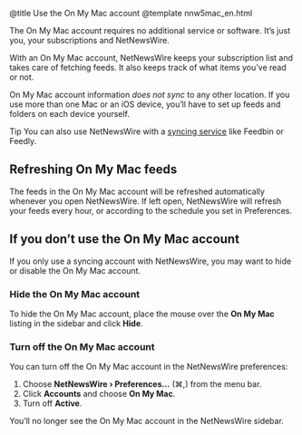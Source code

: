 @title Use the On My Mac account
@template nnw5mac_en.html

The On My Mac account requires no additional service or software. It’s just you, your subscriptions and NetNewsWire.

With an On My Mac account, NetNewsWire keeps your subscription list and takes care of fetching feeds. It also keeps track of what items you’ve read or not.

On My Mac account information *does not sync* to any other location. If you use more than one Mac or an iOS device, you’ll have to set up feeds and folders on each device yourself.

<span class="badge-note-small">Tip</span> You can also use NetNewsWire with a [syncing service](syncing-accounts) like Feedbin or Feedly.


Refreshing On My Mac feeds
--------------------------

The feeds in the On My Mac account will be refreshed automatically whenever you open NetNewsWire. If left open, NetNewsWire will refresh your feeds every hour, or according to the schedule you set in Preferences.


If you don’t use the On My Mac account
--------------------------------------

If you only use a syncing account with NetNewsWire, you may want to hide or disable the On My Mac account.


### Hide the On My Mac account

To hide the On My Mac account, place the mouse over the **On My Mac** listing in the sidebar and click **Hide**.


### Turn off the On My Mac account

You can turn off the On My Mac account in the NetNewsWire preferences:

1. Choose **NetNewsWire › Preferences…** (⌘,) from the menu bar.
2. Click **Accounts** and choose **On My Mac**.
3. Turn off **Active**.

You’ll no longer see the On My Mac account in the NetNewsWire sidebar.